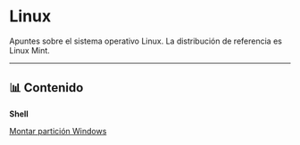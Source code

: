 # Linux

Apuntes sobre el sistema operativo Linux.
La distribución de referencia es Linux Mint.

---

## 📊 Contenido

**Shell**

[Montar partición Windows](shell/01/montar_part_windows.txt01/)
